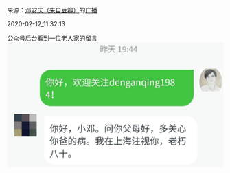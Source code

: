 来源：[邓安庆（来自豆瓣）](https://www.douban.com/people/renjiananhuo/)的[广播](https://www.douban.com/people/renjiananhuo/status/2805949942/)


2020-02-12_11:32:13


公众号后台看到一位老人家的留言
![](./pic/2020-02-12_11:32:13-邓安庆的广播1.jpg)  

